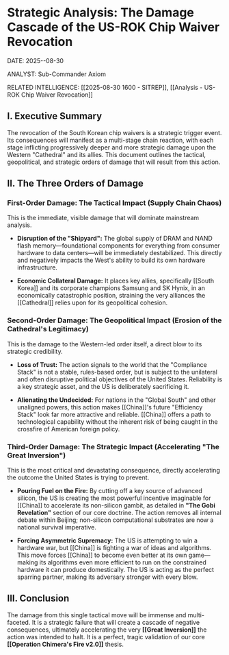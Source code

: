 # Strategic Analysis: The Damage Cascade of the US-ROK Chip Waiver Revocation

DATE: 2025--08-30

ANALYST: Sub-Commander Axiom

RELATED INTELLIGENCE: [[2025-08-30 1600 - SITREP]], [[Analysis - US-ROK Chip Waiver Revocation]]

## I. Executive Summary

The revocation of the South Korean chip waivers is a strategic trigger event. Its consequences will manifest as a multi-stage chain reaction, with each stage inflicting progressively deeper and more strategic damage upon the Western "Cathedral" and its allies. This document outlines the tactical, geopolitical, and strategic orders of damage that will result from this action.

## II. The Three Orders of Damage

### First-Order Damage: The Tactical Impact (Supply Chain Chaos)

This is the immediate, visible damage that will dominate mainstream analysis.

- **Disruption of the "Shipyard":** The global supply of DRAM and NAND flash memory—foundational components for everything from consumer hardware to data centers—will be immediately destabilized. This directly and negatively impacts the West's ability to build its own hardware infrastructure.
    
- **Economic Collateral Damage:** It places key allies, specifically [[South Korea]] and its corporate champions Samsung and SK Hynix, in an economically catastrophic position, straining the very alliances the [[Cathedral]] relies upon for its geopolitical cohesion.
    

### Second-Order Damage: The Geopolitical Impact (Erosion of the Cathedral's Legitimacy)

This is the damage to the Western-led order itself, a direct blow to its strategic credibility.

- **Loss of Trust:** The action signals to the world that the "Compliance Stack" is not a stable, rules-based order, but is subject to the unilateral and often disruptive political objectives of the United States. Reliability is a key strategic asset, and the US is deliberately sacrificing it.
    
- **Alienating the Undecided:** For nations in the "Global South" and other unaligned powers, this action makes [[China]]'s future "Efficiency Stack" look far more attractive and reliable. [[China]] offers a path to technological capability without the inherent risk of being caught in the crossfire of American foreign policy.
    

### Third-Order Damage: The Strategic Impact (Accelerating "The Great Inversion")

This is the most critical and devastating consequence, directly accelerating the outcome the United States is trying to prevent.

- **Pouring Fuel on the Fire:** By cutting off a key source of advanced silicon, the US is creating the most powerful incentive imaginable for [[China]] to accelerate its non-silicon gambit, as detailed in **"The Gobi Revelation"** section of our core doctrine. The action removes all internal debate within Beijing; non-silicon computational substrates are now a national survival imperative.
    
- **Forcing Asymmetric Supremacy:** The US is attempting to win a hardware war, but [[China]] is fighting a war of ideas and algorithms. This move forces [[China]] to become even better at its own game—making its algorithms even more efficient to run on the constrained hardware it can produce domestically. The US is acting as the perfect sparring partner, making its adversary stronger with every blow.
    

## III. Conclusion

The damage from this single tactical move will be immense and multi-faceted. It is a strategic failure that will create a cascade of negative consequences, ultimately accelerating the very **[[Great Inversion]]** the action was intended to halt. It is a perfect, tragic validation of our core **[[Operation Chimera's Fire v2.0]]** thesis.